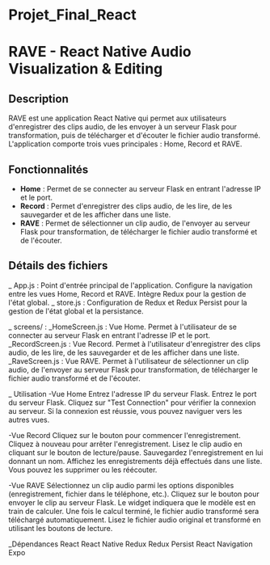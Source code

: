# Projet_Final_React
# RAVE - React Native Audio Visualization & Editing

## Description

RAVE est une application React Native qui permet aux utilisateurs d'enregistrer des clips audio, de les envoyer à un serveur Flask pour transformation, puis de télécharger et d'écouter le fichier audio transformé. L'application comporte trois vues principales : Home, Record et RAVE.

## Fonctionnalités

- **Home** : Permet de se connecter au serveur Flask en entrant l'adresse IP et le port.
- **Record** : Permet d'enregistrer des clips audio, de les lire, de les sauvegarder et de les afficher dans une liste.
- **RAVE** : Permet de sélectionner un clip audio, de l'envoyer au serveur Flask pour transformation, de télécharger le fichier audio transformé et de l'écouter.

## Détails des fichiers
_ App.js : Point d'entrée principal de l'application. Configure la navigation entre les vues Home, Record et RAVE. Intègre Redux pour la gestion de l'état global.
_ store.js : Configuration de Redux et Redux Persist pour la gestion de l'état global et la persistance.

_ screens/ :
  _HomeScreen.js : Vue Home. Permet à l'utilisateur de se connecter au serveur Flask en entrant l'adresse IP et le port.
  _RecordScreen.js : Vue Record. Permet à l'utilisateur d'enregistrer des clips audio, de les lire, de les sauvegarder et de les afficher dans une liste.
  _RaveScreen.js : Vue RAVE. Permet à l'utilisateur de sélectionner un clip audio, de l'envoyer au serveur Flask pour transformation, de télécharger le fichier       audio transformé et de l'écouter.
  
_ Utilisation
-Vue Home
Entrez l'adresse IP du serveur Flask.
Entrez le port du serveur Flask.
Cliquez sur "Test Connection" pour vérifier la connexion au serveur.
Si la connexion est réussie, vous pouvez naviguer vers les autres vues.

-Vue Record
Cliquez sur le bouton pour commencer l'enregistrement.
Cliquez à nouveau pour arrêter l'enregistrement.
Lisez le clip audio en cliquant sur le bouton de lecture/pause.
Sauvegardez l'enregistrement en lui donnant un nom.
Affichez les enregistrements déjà effectués dans une liste. Vous pouvez les supprimer ou les réécouter.

-Vue RAVE
Sélectionnez un clip audio parmi les options disponibles (enregistrement, fichier dans le téléphone, etc.).
Cliquez sur le bouton pour envoyer le clip au serveur Flask.
Le widget indiquera que le modèle est en train de calculer.
Une fois le calcul terminé, le fichier audio transformé sera téléchargé automatiquement.
Lisez le fichier audio original et transformé en utilisant les boutons de lecture.

_Dépendances
React
React Native
Redux
Redux Persist
React Navigation
Expo
